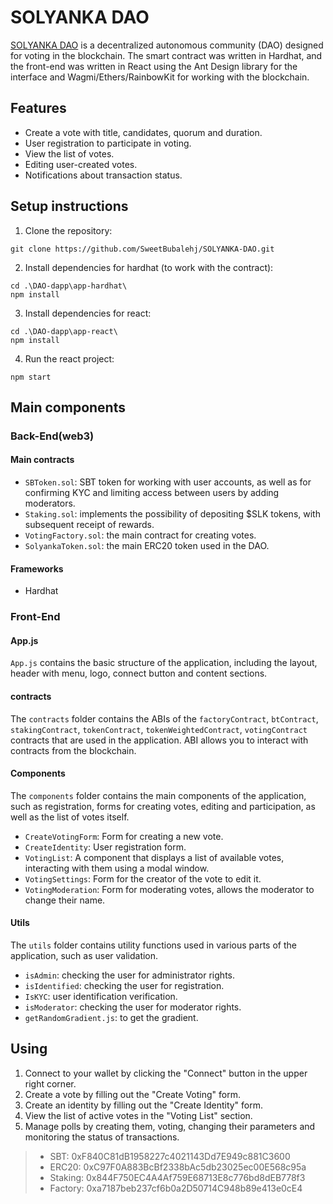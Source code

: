 # SOLYANKA DAO 

[SOLYANKA DAO](https://solyanka-dao.vercel.app/) is a decentralized autonomous community (DAO) designed for voting in the blockchain. The smart contract was written in Hardhat, and the front-end was written in React using the Ant Design library for the interface and Wagmi/Ethers/RainbowKit for working with the blockchain.


## Features

- Create a vote with title, candidates, quorum and duration.
- User registration to participate in voting.
- View the list of votes.
- Editing user-created votes.
- Notifications about transaction status.

## Setup instructions

1. Clone the repository:

```
git clone https://github.com/SweetBubalehj/SOLYANKA-DAO.git
```

2. Install dependencies for hardhat (to work with the contract):

```
cd .\DAO-dapp\app-hardhat\
npm install
```

3. Install dependencies for react:

```
cd .\DAO-dapp\app-react\
npm install
```

4. Run the react project:

```
npm start
```


## Main components


### Back-End(web3)

#### Main contracts
- `SBToken.sol`: SBT token for working with user accounts, as well as for confirming KYC and limiting access between users by adding moderators.
- `Staking.sol`: implements the possibility of depositing $SLK tokens, with subsequent receipt of rewards.
- `VotingFactory.sol`: the main contract for creating votes.
- `SolyankaToken.sol`: the main ERC20 token used in the DAO.

#### Frameworks

- Hardhat

### Front-End

#### App.js

`App.js` contains the basic structure of the application, including the layout, header with menu, logo, connect button and content sections.

#### contracts

The `contracts` folder contains the ABIs of the `factoryContract`, `btContract`, `stakingContract`, `tokenContract`, `tokenWeightedContract`, `votingContract` contracts that are used in the application. ABI allows you to interact with contracts from the blockchain.

#### Components

The `components` folder contains the main components of the application, such as registration, forms for creating votes, editing and participation, as well as the list of votes itself.

- `CreateVotingForm`: Form for creating a new vote.
- `CreateIdentity`: User registration form.
- `VotingList`: A component that displays a list of available votes, interacting with them using a modal window.
- `VotingSettings`: Form for the creator of the vote to edit it.
- `VotingModeration`: Form for moderating votes, allows the moderator to change their name.

#### Utils

The `utils` folder contains utility functions used in various parts of the application, such as user validation.

- `isAdmin`: checking the user for administrator rights.
- `isIdentified`: checking the user for registration.
- `IsKYC`: user identification verification.
- `isModerator`: checking the user for moderator rights.
- `getRandomGradient.js`: to get the gradient.

## Using

1. Connect to your wallet by clicking the "Connect" button in the upper right corner.
2. Create a vote by filling out the "Create Voting" form.
3. Create an identity by filling out the "Create Identity" form.
4. View the list of active votes in the "Voting List" section.
5. Manage polls by creating them, voting, changing their parameters and monitoring the status of transactions.

> - SBT: 0xF840C81dB1958227c4021143Dd7E949c881C3600
> - ERC20: 0xC97F0A883BcBf2338bAc5db23025ec00E568c95a
> - Staking: 0x844F750EC4A4Af759E68713E8c776bd8dEB778f3
> - Factory: 0xa7187beb237cf6b0a2D50714C948b89e413e0cE4

